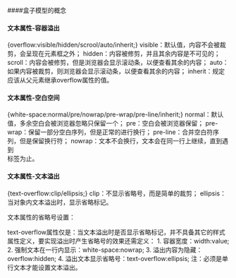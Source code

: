 ####盒子模型的概念

#### 文本属性-容器溢出

{overflow:visible/hidden/scrool/auto/inherit;}
    visible：默认值，内容不会被裁剪，会呈现在元素框之外；
    hidden：内容被修剪，并且其余内容是不可见的；
    scroll：内容会被修剪，但是浏览器会显示滚动条，以便查看其余的内容；
    auto：如果内容被裁剪，则浏览器会显示滚动条，以便查看其余的内容；
    inherit：规定应该从父元素继承overflow属性的值。

#### 文本属性-空白空间

{white-space:normal/pre/nowrap/pre-wrap/pre-line/inherit;}
    normal：默认值，多余空白会被浏览器忽略只保留一个；
    pre：空白会被浏览器保留；
    pre-wrap：保留一部分空白序列，但是正常的进行换行；
    pre-line：合并空白符序列，但是保留换行符；
    nowrap：文本不会换行，文本会在同一行上继续，直到遇到<br />标签为止。

#### 文本属性-文本溢出

{text-overflow:clip/ellipsis;}
    clip：不显示省略号，而是简单的裁剪；
    ellipsis：当对象内文本溢出时，显示省略标记。

文本属性的省略号设置：

text-overflow属性仅是：当文本溢出时是否显示省略标记，并不具备其它的样式属性定义，要实现溢出时产生省略号的效果还需定义：
    1. 容器宽度：width:value;
    2. 强制文本在一行内显示：white-space:nowrap;
    3. 溢出内容为隐藏：overflow:hidden;
    4. 溢出文本显示省略号：text-overflow:ellipsis;
    注：必须是单行文本才能设置文本溢出。